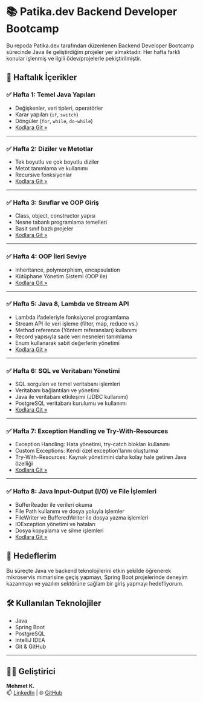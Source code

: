 # 📚 Patika.dev Backend Developer Bootcamp

Bu repoda Patika.dev tarafından düzenlenen Backend Developer Bootcamp sürecinde Java ile geliştirdiğim projeler yer almaktadır. Her hafta farklı konular işlenmiş ve ilgili ödev/projelerle pekiştirilmiştir.

## 📅 Haftalık İçerikler

### ✅ Hafta 1: Temel Java Yapıları
- Değişkenler, veri tipleri, operatörler
- Karar yapıları (`if`, `switch`)
- Döngüler (`for`, `while`, `do-while`)
- [Kodlara Git »](./java/hafta1)

---

### ✅ Hafta 2: Diziler ve Metotlar
- Tek boyutlu ve çok boyutlu diziler
- Metot tanımlama ve kullanımı
- Recursive fonksiyonlar
- [Kodlara Git »](./java/hafta2)

---

### ✅ Hafta 3: Sınıflar ve OOP Giriş
- Class, object, constructor yapısı
- Nesne tabanlı programlama temelleri
- Basit sınıf bazlı projeler
- [Kodlara Git »](./java/hafta3)

---

### ✅ Hafta 4: OOP İleri Seviye
- Inheritance, polymorphism, encapsulation
- Kütüphane Yönetim Sistemi (OOP ile)
- [Kodlara Git »](./java/hafta4)

---

### ✅ Hafta 5: Java 8, Lambda ve Stream API
- Lambda ifadeleriyle fonksiyonel programlama
- Stream API ile veri işleme (filter, map, reduce vs.)
- Method reference (Yöntem referansları) kullanımı
- Record yapısıyla sade veri nesneleri tanımlama
- Enum kullanarak sabit değerlerin yönetimi
- [Kodlara Git »](./java/hafta5)

---

### ✅ Hafta 6: SQL ve Veritabanı Yönetimi
- SQL sorguları ve temel veritabanı işlemleri
- Veritabanı bağlantıları ve yönetimi
- Java ile veritabanı etkileşimi (JDBC kullanımı)
- PostgreSQL veritabanı kurulumu ve kullanımı
- [Kodlara Git »](./java/hafta6)

---

### ✅ Hafta 7: Exception Handling ve Try-With-Resources
- Exception Handling: Hata yönetimi, try-catch blokları kullanımı
- Custom Exceptions: Kendi özel exception'larını oluşturma
- Try-With-Resources: Kaynak yönetimini daha kolay hale getiren Java özelliği
- [Kodlara Git »](./java/hafta7)
  
---

### ✅ Hafta 8: Java Input-Output (I/O) ve File İşlemleri
- BufferReader ile verileri okuma
- File Path kullanımı ve dosya yoluyla işlemler
- FileWriter ve BufferedWriter ile dosya yazma işlemleri
- IOException yönetimi ve hataları
- Dosya kopyalama ve silme işlemleri
- [Kodlara Git »](./java/hafta8)

## 🚀 Hedeflerim
Bu süreçte Java ve backend teknolojilerini etkin şekilde öğrenerek mikroservis mimarisine geçiş yapmayı, Spring Boot projelerinde deneyim kazanmayı ve yazılım sektörüne sağlam bir giriş yapmayı hedefliyorum.

## 🛠️ Kullanılan Teknolojiler
- Java
- Spring Boot
- PostgreSQL
- IntelliJ IDEA
- Git & GitHub

---

## 👨‍💻 Geliştirici
**Mehmet K.**  
📫 [LinkedIn](https://linkedin.com/in/mehmet-kerem) | 🌐 [GitHub](https://github.com/mehmetk-dev)
